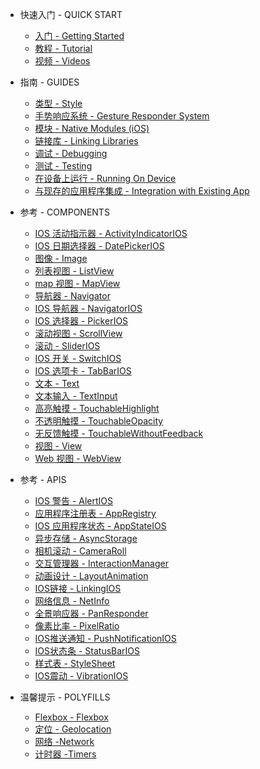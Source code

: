 - 快速入门 - QUICK START
  - [入门 - Getting Started](getting-started.md)
  - [教程 - Tutorial](tutorial.md)
  - [视频 - Videos](http://facebook.github.io/react-native/docs/videos.html#content)
- 指南  - GUIDES
  - [类型 - Style](style.md)
  - [手势响应系统 - Gesture Responder System](gesture-responder-system.md)
  - [模块 - Native Modules (iOS)](native-modules.md)
  - [链接库 - Linking Libraries](linking-libraries.md)
  - [调试 - Debugging](debugging.md)
  - [测试 - Testing](testing.md)
  - [在设备上运行 - Running On Device](running-device.md)
  - [与现存的应用程序集成 - Integration with Existing App](integration-existing.md)
- 参考 - COMPONENTS
  - [IOS 活动指示器 - ActivityIndicatorIOS](activity-indicator.md)
  - [IOS 日期选择器 - DatePickerIOS](date-picker.md)
  - [图像 - Image](image.md)
  - [列表视图 - ListView](list-view.md)
  - [map 视图 - MapView](map-view.md)
  - [导航器 - Navigator](navigator.md)
  - [IOS 导航器 - NavigatorIOS](navigator-ios.md)
  - [IOS 选择器 - PickerIOS](picker.md)
  - [滚动视图 - ScrollView](scrollView.md)
  - [滚动 - SliderIOS](slider.md)
  - [IOS 开关 - SwitchIOS](switch.md)
  - [IOS 选项卡 - TabBarIOS](tab-bar.md)
  - [文本 - Text](text.md)
  - [文本输入 - TextInput](textInput.md)
  - [高亮触摸 - TouchableHighlight](touchable-highlight.md)
  - [不透明触摸 - TouchableOpacity](touchable-opacity.md)
  - [无反馈触摸 - TouchableWithoutFeedback](touchable-without-feedback.md)
  - [视图 - View](view.md)
  - [Web 视图 - WebView](web-view.md)
- 参考 - APIS
  - [IOS 警告 - AlertIOS](alert.md)
  - [应用程序注册表 - AppRegistry](app-registry.md)
  - [IOS 应用程序状态 - AppStateIOS](app-state.md)
  - [异步存储 - AsyncStorage](async-storage.md)
  - [相机滚动 - CameraRoll](camera-roll.md)
  - [交互管理器 - InteractionManager](interaction-manager.md)
  - [动画设计 - LayoutAnimation](layout-animation.md)
  - [IOS链接 - LinkingIOS](linking.md)
  - [网络信息 - NetInfo](net-info.md)
  - [全景响应器 - PanResponder](pan-responder.md)
  - [像素比率 - PixelRatio](pixel-ratio.md)
  - [IOS推送通知 - PushNotificationIOS](push-notification.md)
  - [IOS状态条 - StatusBarIOS](status-bar.md)
  - [样式表 - StyleSheet](style-sheet.md)
  - [IOS震动 - VibrationIOS](vibration.md)

- 温馨提示 - POLYFILLS
  - [Flexbox - Flexbox](flexbox.md)
  - [定位 - Geolocation](geolocation.md)
  - [网络 -Network](network.md)
  - [计时器 -Timers](timers.md)